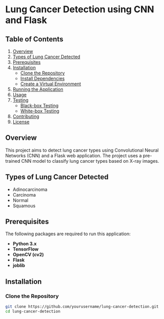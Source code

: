 # Lung Cancer Detection using CNN and Flask

## Table of Contents
1. [Overview](#overview)
2. [Types of Lung Cancer Detected](#types-of-lung-cancer-detected)
3. [Prerequisites](#prerequisites)
4. [Installation](#installation)
    - [Clone the Repository](#clone-the-repository)
    - [Install Dependencies](#install-dependencies)
    - [Create a Virtual Environment](#create-a-virtual-environment)
5. [Running the Application](#running-the-application)
6. [Usage](#usage)
7. [Testing](#testing)
    - [Black-box Testing](#black-box-testing)
    - [White-box Testing](#white-box-testing)
8. [Contributing](#contributing)
9. [License](#license)

## Overview
This project aims to detect lung cancer types using Convolutional Neural Networks (CNN) and a Flask web application. The project uses a pre-trained CNN model to classify lung cancer types based on X-ray images.

## Types of Lung Cancer Detected
- Adinocarcinoma
- Carcinoma
- Normal
- Squamous

## Prerequisites
The following packages are required to run this application:
- **Python 3.x**
- **TensorFlow**
- **OpenCV (cv2)**
- **Flask**
- **joblib**

## Installation

### Clone the Repository
```bash
git clone https://github.com/yourusername/lung-cancer-detection.git
cd lung-cancer-detection


